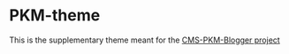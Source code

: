 # PKM-theme
This is the supplementary theme meant for the [CMS-PKM-Blogger project](https://github.com/Stradichenko/PKM-Blogger/tree/main)
